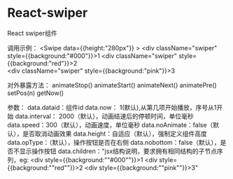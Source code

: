 # React-swiper
React swiper组件

调用示例：
<Swipe data={{height:"280px"}} >
            <div className="swiper" style={{background:"#000"}}>1</div>	
            <div className="swiper" style={{background:"red"}}>2</div>	
            <div className="swiper" style={{background:"pink"}}>3</div>	
</Swipe>


对外暴露方法：
animateStop()
animateStart()
animateNext()
animatePre()
setPos(n)
getNow()

参数：
data.dataid：组件id
data.now： 1(默认),从第几项开始播放，序号从1开始
data.interval： 2000（默认），动画结速后的停顿时间，单位毫秒
data.speed：300（默认），动画速度，单位毫秒
data.noAnimate：false（默认），是否取消动画效果
data.height：自适应（默认），强制定义组件高度
data.opType：（默认），操作按钮是否在右侧
data.nobottom：false（默认），是否不显示操作按钮
data.children："jsx结构说明，要求拥有相同结构的子节点序列，eg:
                <div style={{background:""#000""}}>1</div>
                <div style={{background:""red""}}>2</div>
                <div style={{background:""pink""}}>3</div>"
